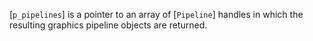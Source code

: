 [`p_pipelines`] is a pointer to an array of [`Pipeline`] handles in
which the resulting graphics pipeline objects are returned.